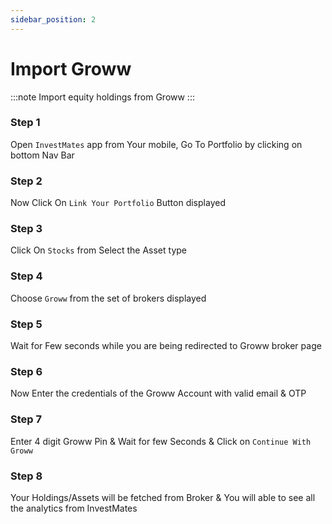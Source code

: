 ```yaml
---
sidebar_position: 2
---
```


# Import Groww

:::note
Import equity holdings from Groww
:::

### Step 1
Open `InvestMates` app from Your mobile, Go To Portfolio by clicking on bottom Nav Bar
### Step 2
Now Click On `Link Your Portfolio` Button displayed
### Step 3
Click On `Stocks` from Select the Asset type
### Step 4
Choose `Groww` from the set of brokers displayed
### Step 5
Wait for Few seconds while you are being redirected to Groww broker page
### Step 6
Now Enter the credentials of the Groww Account  with valid email & OTP
### Step 7
Enter 4 digit Groww Pin &  Wait for few Seconds & Click on `Continue With Groww`
### Step 8
Your Holdings/Assets  will be fetched from Broker & You will able to see all the analytics from InvestMates

